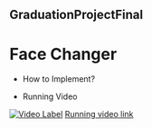 ## GraduationProjectFinal

# Face Changer


* How to Implement?

* Running Video


[![Video Label](http://img.youtube.com/vi/45nat4zeZWM/0.jpg)](https://youtu.be/45nat4zeZWM?t=0s)
[Running video link](https://youtu.be/45nat4zeZWM)
